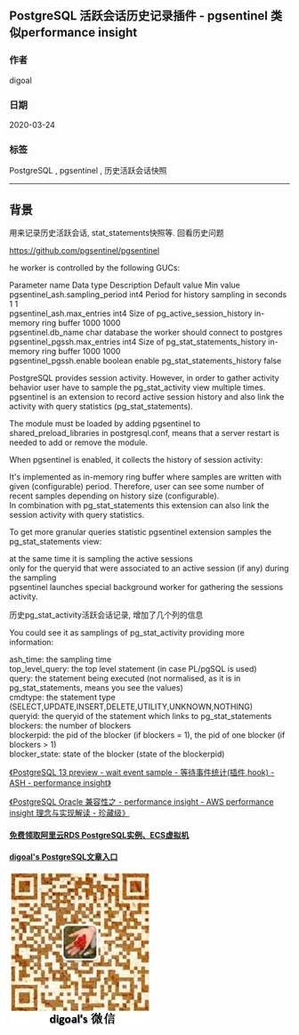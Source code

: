 ## PostgreSQL 活跃会话历史记录插件 - pgsentinel 类似performance insight  
                                                        
### 作者                                                                                                                        
digoal                                                                                                                                                                 
                                                                          
### 日期                                                                                                                                                                 
2020-03-24                                                                                                                                                             
                                                                                                                                                                 
### 标签                                                                                                                                                                 
PostgreSQL , pgsentinel , 历史活跃会话快照              
                                                                     
----                                                               
                                                                          
## 背景           
用来记录历史活跃会话, stat_statements快照等. 回看历史问题  
  
https://github.com/pgsentinel/pgsentinel  
  
he worker is controlled by the following GUCs:  
  
Parameter name	Data type	Description	Default value	Min value  
pgsentinel_ash.sampling_period	int4	Period for history sampling in seconds	1	1  
pgsentinel_ash.max_entries	int4	Size of pg_active_session_history in-memory ring buffer	1000	1000  
pgsentinel.db_name	char	database the worker should connect to	postgres	  
pgsentinel_pgssh.max_entries	int4	Size of pg_stat_statements_history in-memory ring buffer	1000	1000  
pgsentinel_pgssh.enable	boolean	enable pg_stat_statements_history	false	  
  
PostgreSQL provides session activity. However, in order to gather activity  
behavior user have to sample the pg_stat_activity view multiple times. pgsentinel is an extension to record active session history and also link the activity with query statistics (pg_stat_statements).  
  
The module must be loaded by adding pgsentinel to shared_preload_libraries in postgresql.conf, means that a server restart is needed to add or remove the module.  
  
When pgsentinel is enabled, it collects the history of session activity:  
  
It's implemented as in-memory ring buffer where samples are written with given (configurable) period. Therefore, user can see some number of recent samples depending on history size (configurable).  
In combination with pg_stat_statements this extension can also link the session activity with query statistics.  
  
To get more granular queries statistic pgsentinel extension samples the pg_stat_statements view:  
  
at the same time it is sampling the active sessions  
only for the queryid that were associated to an active session (if any) during the sampling  
pgsentinel launches special background worker for gathering the sessions activity.  
  
历史pg_stat_activity活跃会话记录, 增加了几个列的信息  
  
You could see it as samplings of pg_stat_activity providing more information:  
  
ash_time: the sampling time  
top_level_query: the top level statement (in case PL/pgSQL is used)  
query: the statement being executed (not normalised, as it is in pg_stat_statements, means you see the values)  
cmdtype: the statement type (SELECT,UPDATE,INSERT,DELETE,UTILITY,UNKNOWN,NOTHING)  
queryid: the queryid of the statement which links to pg_stat_statements  
blockers: the number of blockers  
blockerpid: the pid of the blocker (if blockers = 1), the pid of one blocker (if blockers > 1)  
blocker_state: state of the blocker (state of the blockerpid)  
  
[《PostgreSQL 13 preview - wait event sample - 等待事件统计(插件,hook) - ASH - performance insight》](../202001/20200101_01.md)    
  
[《PostgreSQL Oracle 兼容性之 - performance insight - AWS performance insight 理念与实现解读 - 珍藏级》](../201901/20190125_02.md)  


  
#### [免费领取阿里云RDS PostgreSQL实例、ECS虚拟机](https://www.aliyun.com/database/postgresqlactivity "57258f76c37864c6e6d23383d05714ea")
  
  
#### [digoal's PostgreSQL文章入口](https://github.com/digoal/blog/blob/master/README.md "22709685feb7cab07d30f30387f0a9ae")
  
  
![digoal's weixin](../pic/digoal_weixin.jpg "f7ad92eeba24523fd47a6e1a0e691b59")
  
